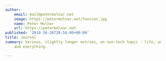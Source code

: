 ```yaml
---
author:
    email: mail@petermolnar.net
    image: https://petermolnar.net/favicon.jpg
    name: Peter Molnar
    url: https://petermolnar.net
published: '2010-10-26T20:54:00+00:00'
title: Journal
summary: Various, slightly longer entries, on non-tech topic - life, universe,
    and everything.

---
```

